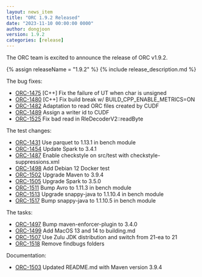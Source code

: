 ```yaml
---
layout: news_item
title: "ORC 1.9.2 Released"
date: "2023-11-10 00:00:00 0000"
author: dongjoon
version: 1.9.2
categories: [release]
---
```


The ORC team is excited to announce the release of ORC v1.9.2.

{% assign releaseName = "1.9.2" %}
{% include release_description.md %}

The bug fixes:
- [ORC-1475]({{site.jira}}/ORC-1475) [C++] Fix the failure of UT when char is unsigned
- [ORC-1480]({{site.jira}}/ORC-1480) [C++] Fix build break w/ BUILD_CPP_ENABLE_METRICS=ON
- [ORC-1482]({{site.jira}}/ORC-1482) Adaptation to read ORC files created by CUDF
- [ORC-1489]({{site.jira}}/ORC-1489) Assign a writer id to CUDF
- [ORC-1525]({{site.jira}}/ORC-1525) Fix bad read in RleDecoderV2::readByte

The test changes:
- [ORC-1431]({{site.jira}}/ORC-1431) Use parquet to 1.13.1 in bench module
- [ORC-1454]({{site.jira}}/ORC-1454) Update Spark to 3.4.1
- [ORC-1487]({{site.jira}}/ORC-1487) Enable checkstyle on src/test with checkstyle-suppressions.xml
- [ORC-1498]({{site.jira}}/ORC-1498) Add Debian 12 Docker test
- [ORC-1502]({{site.jira}}/ORC-1502) Upgrade Maven to 3.9.4
- [ORC-1505]({{site.jira}}/ORC-1505) Upgrade Spark to 3.5.0
- [ORC-1511]({{site.jira}}/ORC-1511) Bump Avro to 1.11.3 in bench module
- [ORC-1513]({{site.jira}}/ORC-1513) Upgrade snappy-java to 1.1.10.4 in bench module
- [ORC-1517]({{site.jira}}/ORC-1517) Bump snappy-java to 1.1.10.5 in bench module

The tasks:
- [ORC-1497]({{site.jira}}/ORC-1497) Bump maven-enforcer-plugin to 3.4.0
- [ORC-1499]({{site.jira}}/ORC-1499) Add MacOS 13 and 14 to building.md
- [ORC-1507]({{site.jira}}/ORC-1507) Use Zulu JDK distribution and switch from 21-ea to 21
- [ORC-1518]({{site.jira}}/ORC-1518) Remove findbugs folders

Documentation:
- [ORC-1503]({{site.jira}}/ORC-1503) Updated README.md with Maven version 3.9.4

